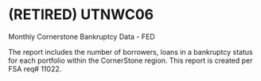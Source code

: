 # (RETIRED) UTNWC06
Monthly Cornerstone Bankruptcy Data - FED

The report includes the number of borrowers, loans in a bankruptcy status for each portfolio within the CornerStone region. This report is created per FSA req# 11022.
